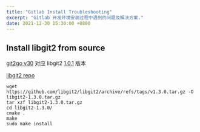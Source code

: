 ```yaml
---
title: "Gitlab Install Troubleshooting"
excerpt: "Gitlab 开发环境安装过程中遇到的问题及解决方案."
date: 2021-12-30 15:30:00 +0800
---
```


<!-- # Install Troubleshooting -->

## Install libgit2 from source

[git2go v30](https://github.com/libgit2/git2go#which-go-version-to-use) 对应 libgit2 [1.0.1](https://github.com/libgit2/libgit2/releases/tag/v1.0.1) 版本


[libgit2 repo](https://github.com/libgit2/libgit2)

```shell
wget https://github.com/libgit2/libgit2/archive/refs/tags/v1.3.0.tar.gz -O libgit2-1.3.0.tar.gz
tar xzf libgit2-1.3.0.tar.gz
cd libgit2-1.3.0/
cmake .
make
sudo make install
```
